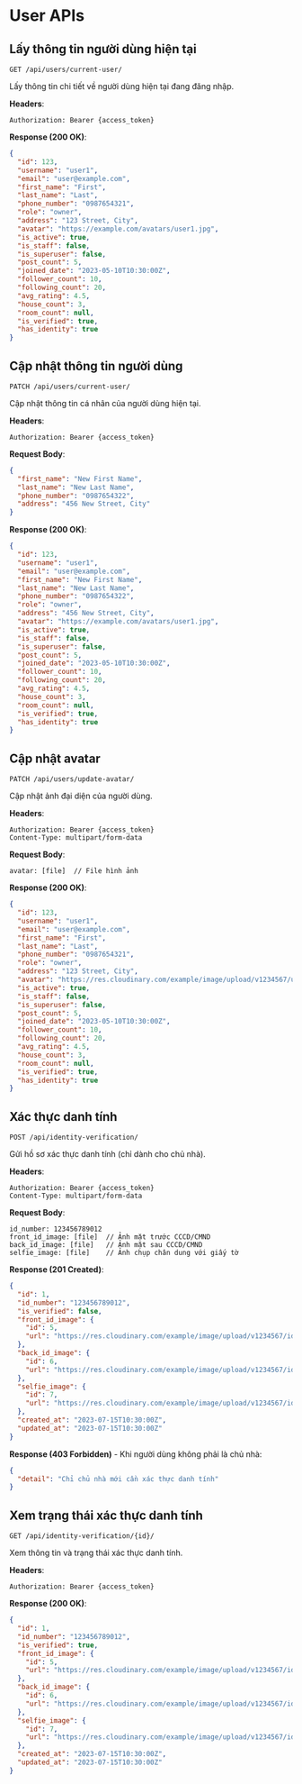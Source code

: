 # User APIs

## Lấy thông tin người dùng hiện tại

```
GET /api/users/current-user/
```

Lấy thông tin chi tiết về người dùng hiện tại đang đăng nhập.

**Headers**:
```
Authorization: Bearer {access_token}
```

**Response (200 OK)**:

```json
{
  "id": 123,
  "username": "user1",
  "email": "user@example.com",
  "first_name": "First",
  "last_name": "Last",
  "phone_number": "0987654321",
  "role": "owner",
  "address": "123 Street, City",
  "avatar": "https://example.com/avatars/user1.jpg",
  "is_active": true,
  "is_staff": false,
  "is_superuser": false,
  "post_count": 5,
  "joined_date": "2023-05-10T10:30:00Z",
  "follower_count": 10,
  "following_count": 20,
  "avg_rating": 4.5,
  "house_count": 3,
  "room_count": null,
  "is_verified": true,
  "has_identity": true
}
```

## Cập nhật thông tin người dùng

```
PATCH /api/users/current-user/
```

Cập nhật thông tin cá nhân của người dùng hiện tại.

**Headers**:
```
Authorization: Bearer {access_token}
```

**Request Body**:

```json
{
  "first_name": "New First Name",
  "last_name": "New Last Name",
  "phone_number": "0987654322",
  "address": "456 New Street, City"
}
```

**Response (200 OK)**:

```json
{
  "id": 123,
  "username": "user1",
  "email": "user@example.com",
  "first_name": "New First Name",
  "last_name": "New Last Name",
  "phone_number": "0987654322",
  "role": "owner",
  "address": "456 New Street, City",
  "avatar": "https://example.com/avatars/user1.jpg",
  "is_active": true,
  "is_staff": false,
  "is_superuser": false,
  "post_count": 5,
  "joined_date": "2023-05-10T10:30:00Z",
  "follower_count": 10,
  "following_count": 20,
  "avg_rating": 4.5,
  "house_count": 3,
  "room_count": null,
  "is_verified": true,
  "has_identity": true
}
```

## Cập nhật avatar

```
PATCH /api/users/update-avatar/
```

Cập nhật ảnh đại diện của người dùng.

**Headers**:
```
Authorization: Bearer {access_token}
Content-Type: multipart/form-data
```

**Request Body**:

```
avatar: [file]  // File hình ảnh
```

**Response (200 OK)**:

```json
{
  "id": 123,
  "username": "user1",
  "email": "user@example.com",
  "first_name": "First",
  "last_name": "Last",
  "phone_number": "0987654321",
  "role": "owner",
  "address": "123 Street, City",
  "avatar": "https://res.cloudinary.com/example/image/upload/v1234567/user_avatars/abc123.jpg",
  "is_active": true,
  "is_staff": false,
  "is_superuser": false,
  "post_count": 5,
  "joined_date": "2023-05-10T10:30:00Z",
  "follower_count": 10,
  "following_count": 20,
  "avg_rating": 4.5,
  "house_count": 3,
  "room_count": null,
  "is_verified": true,
  "has_identity": true
}
```

## Xác thực danh tính

```
POST /api/identity-verification/
```

Gửi hồ sơ xác thực danh tính (chỉ dành cho chủ nhà).

**Headers**:
```
Authorization: Bearer {access_token}
Content-Type: multipart/form-data
```

**Request Body**:

```
id_number: 123456789012
front_id_image: [file]  // Ảnh mặt trước CCCD/CMND
back_id_image: [file]   // Ảnh mặt sau CCCD/CMND
selfie_image: [file]    // Ảnh chụp chân dung với giấy tờ
```

**Response (201 Created)**:

```json
{
  "id": 1,
  "id_number": "123456789012",
  "is_verified": false,
  "front_id_image": {
    "id": 5,
    "url": "https://res.cloudinary.com/example/image/upload/v1234567/identity_verification/front_123.jpg"
  },
  "back_id_image": {
    "id": 6,
    "url": "https://res.cloudinary.com/example/image/upload/v1234567/identity_verification/back_123.jpg"
  },
  "selfie_image": {
    "id": 7,
    "url": "https://res.cloudinary.com/example/image/upload/v1234567/identity_verification/selfie_123.jpg"
  },
  "created_at": "2023-07-15T10:30:00Z",
  "updated_at": "2023-07-15T10:30:00Z"
}
```

**Response (403 Forbidden)** - Khi người dùng không phải là chủ nhà:

```json
{
  "detail": "Chỉ chủ nhà mới cần xác thực danh tính"
}
```

## Xem trạng thái xác thực danh tính

```
GET /api/identity-verification/{id}/
```

Xem thông tin và trạng thái xác thực danh tính.

**Headers**:
```
Authorization: Bearer {access_token}
```

**Response (200 OK)**:

```json
{
  "id": 1,
  "id_number": "123456789012",
  "is_verified": true,
  "front_id_image": {
    "id": 5,
    "url": "https://res.cloudinary.com/example/image/upload/v1234567/identity_verification/front_123.jpg"
  },
  "back_id_image": {
    "id": 6,
    "url": "https://res.cloudinary.com/example/image/upload/v1234567/identity_verification/back_123.jpg"
  },
  "selfie_image": {
    "id": 7,
    "url": "https://res.cloudinary.com/example/image/upload/v1234567/identity_verification/selfie_123.jpg"
  },
  "created_at": "2023-07-15T10:30:00Z",
  "updated_at": "2023-07-15T10:30:00Z"
}
```
